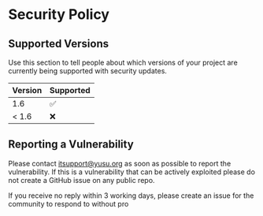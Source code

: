 # Security Policy

## Supported Versions

Use this section to tell people about which versions of your project are
currently being supported with security updates.

| Version | Supported          |
| ------- | ------------------ |
| 1.6     | :white_check_mark: |
| < 1.6   | :x:                |

## Reporting a Vulnerability

Please contact itsupport@yusu.org as soon as possible to report the vulnerability. If this is a vulnerability that can be actively exploited please do not create a GitHub issue on any public repo.

If you receive no reply within 3 working days, please create an issue for the community to respond to without pro
